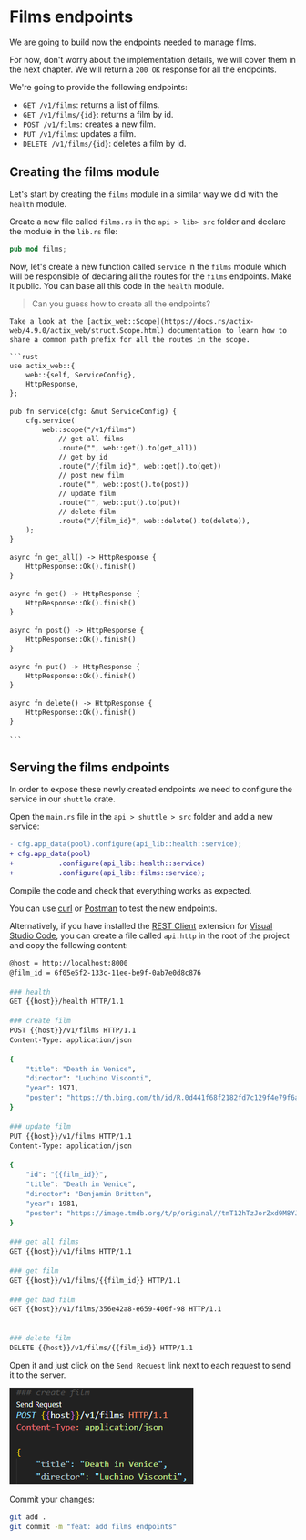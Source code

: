 # Films endpoints

We are going to build now the endpoints needed to manage films.

For now, don't worry about the implementation details, we will cover them in the next chapter. We will return a `200 OK` response for all the endpoints.

We're going to provide the following endpoints:

- `GET /v1/films`: returns a list of films.
- `GET /v1/films/{id}`: returns a film by id.
- `POST /v1/films`: creates a new film.
- `PUT /v1/films`: updates a film.
- `DELETE /v1/films/{id}`: deletes a film by id.

## Creating the films module

Let's start by creating the `films` module in a similar way we did with the `health` module.

Create a new file called `films.rs` in the `api > lib> src` folder and declare the module in the `lib.rs` file:

```rust
pub mod films;
```

Now, let's create a new function called `service` in the `films` module which will be responsible of declaring all the routes for the `films` endpoints. Make it public. You can base all this code in the `health` module.

> Can you guess how to create all the endpoints?

~~~admonish tip
Take a look at the [actix_web::Scope](https://docs.rs/actix-web/4.9.0/actix_web/struct.Scope.html) documentation to learn how to share a common path prefix for all the routes in the scope.
~~~


~~~admonish tip title="Solution" collapsible=true
```rust
use actix_web::{
    web::{self, ServiceConfig},
    HttpResponse,
};

pub fn service(cfg: &mut ServiceConfig) {
    cfg.service(
        web::scope("/v1/films")
            // get all films
            .route("", web::get().to(get_all))
            // get by id
            .route("/{film_id}", web::get().to(get))
            // post new film
            .route("", web::post().to(post))
            // update film
            .route("", web::put().to(put))
            // delete film
            .route("/{film_id}", web::delete().to(delete)),
    );
}

async fn get_all() -> HttpResponse {
    HttpResponse::Ok().finish()
}

async fn get() -> HttpResponse {
    HttpResponse::Ok().finish()
}

async fn post() -> HttpResponse {
    HttpResponse::Ok().finish()
}

async fn put() -> HttpResponse {
    HttpResponse::Ok().finish()
}

async fn delete() -> HttpResponse {
    HttpResponse::Ok().finish()
}

```
~~~

## Serving the films endpoints

In order to expose these newly created endpoints we need to configure the service in our `shuttle` crate.

Open the `main.rs` file in the `api > shuttle > src` folder and add a new service:

```diff
- cfg.app_data(pool).configure(api_lib::health::service);
+ cfg.app_data(pool)
+           .configure(api_lib::health::service)
+           .configure(api_lib::films::service);
```

Compile the code and check that everything works as expected.

You can use [curl](https://curl.se/) or [Postman](https://postman.com) to test the new endpoints.

Alternatively, if you have installed the [REST Client](https://marketplace.visualstudio.com/items?itemName=humao.rest-client) extension for [Visual Studio Code](https://code.visualstudio.com/), you can create a file called `api.http` in the root of the project and copy the following content:

```bash
@host = http://localhost:8000
@film_id = 6f05e5f2-133c-11ee-be9f-0ab7e0d8c876

### health
GET {{host}}/health HTTP/1.1

### create film
POST {{host}}/v1/films HTTP/1.1
Content-Type: application/json

{
    "title": "Death in Venice",
    "director": "Luchino Visconti",
    "year": 1971,
    "poster": "https://th.bing.com/th/id/R.0d441f68f2182fd7c129f4e79f6a66ef?rik=h0j7Ecvt7NBYrg&pid=ImgRaw&r=0"
}

### update film
PUT {{host}}/v1/films HTTP/1.1
Content-Type: application/json

{
    "id": "{{film_id}}",
    "title": "Death in Venice",
    "director": "Benjamin Britten",
    "year": 1981,
    "poster": "https://image.tmdb.org/t/p/original//tmT12hTzJorZxd9M8YJOQOJCqsP.jpg"
}

### get all films
GET {{host}}/v1/films HTTP/1.1

### get film
GET {{host}}/v1/films/{{film_id}} HTTP/1.1

### get bad film
GET {{host}}/v1/films/356e42a8-e659-406f-98 HTTP/1.1


### delete film
DELETE {{host}}/v1/films/{{film_id}} HTTP/1.1
```

Open it and just click on the `Send Request` link next to each request to send it to the server.

![Send Request](../assets/backend/16/send_request.png)

Commit your changes:

  ```bash
  git add .
  git commit -m "feat: add films endpoints"
  ```
